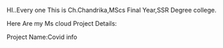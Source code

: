 HI..Every one This is Ch.Chandrika,MScs Final Year,SSR Degree college.

Here Are my Ms cloud Project Details:

Project Name:Covid info
